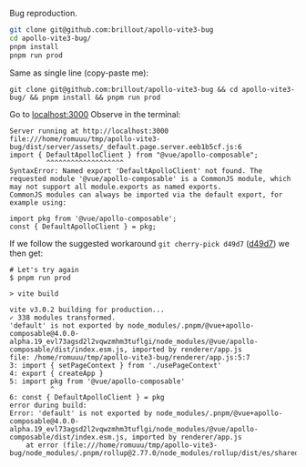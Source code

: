 Bug reproduction.

```bash
git clone git@github.com:brillout/apollo-vite3-bug
cd apollo-vite3-bug/
pnpm install
pnpm run prod
```

Same as single line (copy-paste me):

```shell
git clone git@github.com:brillout/apollo-vite3-bug && cd apollo-vite3-bug/ && pnpm install && pnpm run prod
```

Go to [localhost:3000](http://localhost:3000) Observe in the terminal:

```
Server running at http://localhost:3000
file:///home/romuuu/tmp/apollo-vite3-bug/dist/server/assets/_default.page.server.eeb1b5cf.js:6
import { DefaultApolloClient } from "@vue/apollo-composable";
         ^^^^^^^^^^^^^^^^^^^
SyntaxError: Named export 'DefaultApolloClient' not found. The requested module '@vue/apollo-composable' is a CommonJS module, which may not support all module.exports as named exports.
CommonJS modules can always be imported via the default export, for example using:

import pkg from '@vue/apollo-composable';
const { DefaultApolloClient } = pkg;
```

If we follow the suggested workaround `git cherry-pick d49d7` ([d49d7](https://github.com/brillout/apollo-vite3-bug/commit/d49d7672798257740953edab5340cea6b0061023)) we then get:

```
# Let's try again
$ pnpm run prod

> vite build

vite v3.0.2 building for production...
✓ 338 modules transformed.
'default' is not exported by node_modules/.pnpm/@vue+apollo-composable@4.0.0-alpha.19_evl73agsd2l2vqwzmhm3tuflgi/node_modules/@vue/apollo-composable/dist/index.esm.js, imported by renderer/app.js
file: /home/romuuu/tmp/apollo-vite3-bug/renderer/app.js:5:7
3: import { setPageContext } from './usePageContext'
4: export { createApp }
5: import pkg from '@vue/apollo-composable'
          ^
6: const { DefaultApolloClient } = pkg
error during build:
Error: 'default' is not exported by node_modules/.pnpm/@vue+apollo-composable@4.0.0-alpha.19_evl73agsd2l2vqwzmhm3tuflgi/node_modules/@vue/apollo-composable/dist/index.esm.js, imported by renderer/app.js
    at error (file:///home/romuuu/tmp/apollo-vite3-bug/node_modules/.pnpm/rollup@2.77.0/node_modules/rollup/dist/es/shared/rollup.js:1858:30)
```
